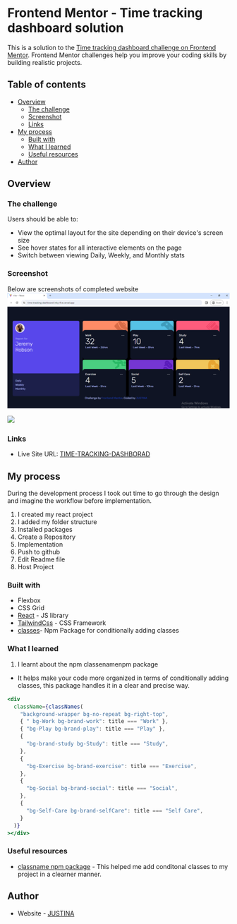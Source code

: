 # Frontend Mentor - Time tracking dashboard solution

This is a solution to the [Time tracking dashboard challenge on Frontend Mentor](https://www.frontendmentor.io/challenges/time-tracking-dashboard-UIQ7167Jw). Frontend Mentor challenges help you improve your coding skills by building realistic projects.

## Table of contents

- [Overview](#overview)
  - [The challenge](#the-challenge)
  - [Screenshot](#screenshot)
  - [Links](#links)
- [My process](#my-process)
  - [Built with](#built-with)
  - [What I learned](#what-i-learned)
  - [Useful resources](#useful-resources)
- [Author](#author)

## Overview

### The challenge

Users should be able to:

- View the optimal layout for the site depending on their device's screen size
- See hover states for all interactive elements on the page
- Switch between viewing Daily, Weekly, and Monthly stats

### Screenshot

Below are screenshots of completed website
![DesktopView](./src/resources//images/desktop_view_time_tracking.PNG)

![](./screenshot.jpg)





### Links

- Live Site URL: [TIME-TRACKING-DASHBORAD](https://time-tracking-dashboard-inky-five.vercel.app/)

## My process

During the development process I took out time to go through the design and imagine the workflow before implementation.

1. I created my react project
2. I added my folder structure
3. Installed packages
4. Create a Repository
5. Implementation
6. Push to github
7. Edit Readme file
8. Host Project

### Built with

- Flexbox
- CSS Grid
- [React](https://reactjs.org/) - JS library
- [TailwindCss](https://tailwindcss.com/) - CSS Framework
- [classes](https://www.npmjs.com/package/classnames)- Npm Package for conditionally adding classes

### What I learned

1. I learnt about the npm classenamenpm package

- It helps make your code more organized in terms of conditionally adding classes, this package handles it in a clear and precise way.

```jsx
<div
  className={classNames(
    "background-wrapper bg-no-repeat bg-right-top",
    { " bg-Work bg-brand-work": title === "Work" },
    { "bg-Play bg-brand-play": title === "Play" },
    {
      "bg-brand-study bg-Study": title === "Study",
    },
    {
      "bg-Exercise bg-brand-exercise": title === "Exercise",
    },
    {
      "bg-Social bg-brand-social": title === "Social",
    },
    {
      "bg-Self-Care bg-brand-selfCare": title === "Self Care",
    }
  )}
></div>
```

### Useful resources

- [ classname npm package](https://www.npmjs.com/package/classnames) - This helped me add conditonal classes to my project in a clearner manner.

## Author

- Website - [JUSTINA](https://github.com/NICKY-TECH)
